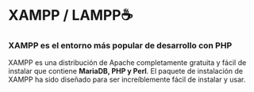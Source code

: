 # XAMPP / LAMPP☕

### XAMPP es el entorno más popular de desarrollo con PHP

XAMPP es una distribución de Apache completamente gratuita y fácil de instalar que contiene **MariaDB, PHP y Perl**. El paquete de instalación de XAMPP ha sido diseñado para ser increíblemente fácil de instalar y usar.
